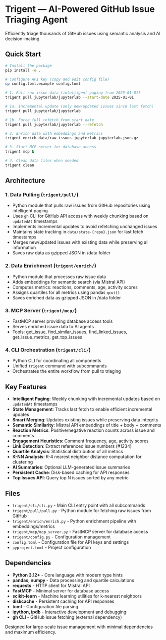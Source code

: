 # Trigent — AI-Powered GitHub Issue Triaging Agent

Efficiently triage thousands of GitHub issues using semantic analysis and AI decision-making.

## Quick Start

```bash
# Install the package
pip install -e .

# Configure API key (copy and edit config file)
cp config.toml.example config.toml

# 1. Pull raw issue data (intelligent paging from 2025-01-01)
trigent pull jupyterlab/jupyterlab --start-date 2025-01-01

# 1a. Incremental update (only new/updated issues since last fetch)
trigent pull jupyterlab/jupyterlab

# 1b. Force full refetch from start date
trigent pull jupyterlab/jupyterlab --refetch

# 2. Enrich data with embeddings and metrics
trigent enrich data/raw-issues-jupyterlab-jupyterlab.json.gz

# 3. Start MCP server for database access
trigent mcp &

# 4. Clean data files when needed
trigent clean
```

## Architecture

### 1. Data Pulling (`trigent/pull/`)
- Python module that pulls raw issues from GitHub repositories using intelligent paging
- Uses `gh` CLI for GitHub API access with weekly chunking based on `updatedAt` timestamps
- Implements incremental updates to avoid refetching unchanged issues
- Maintains state tracking in `data/state-{repo}.json` for last fetch timestamps
- Merges new/updated issues with existing data while preserving all information
- Saves raw data as gzipped JSON in /data folder

### 2. Data Enrichment (`trigent/enrich/`)
- Python module that processes raw issue data
- Adds embeddings for semantic search (via Mistral API)
- Computes metrics: reactions, comments, age, activity scores
- Assigns quartiles for all metrics using pandas `qcut()`
- Saves enriched data as gzipped JSON in /data folder

### 3. MCP Server (`trigent/mcp/`)
- FastMCP server providing database access tools
- Serves enriched issue data to AI agents
- Tools: get_issue, find_similar_issues, find_linked_issues, get_issue_metrics, get_top_issues

### 4. CLI Orchestration (`trigent/cli/`)
- Python CLI for coordinating all components
- Unified `trigent` command with subcommands
- Orchestrates the entire workflow from pull to triaging

## Key Features

- **Intelligent Paging**: Weekly chunking with incremental updates based on `updatedAt` timestamps
- **State Management**: Tracks last fetch to enable efficient incremental updates
- **Smart Merging**: Updates existing issues while preserving data integrity
- **Semantic Similarity**: Mistral API embeddings of title + body + comments
- **Reaction Metrics**: Positive/negative reaction counts across issue and comments
- **Engagement Heuristics**: Comment frequency, age, activity scores
- **Link Detection**: Extract referenced issue numbers (#1234)
- **Quartile Analysis**: Statistical distribution of all metrics
- **K-NN Analysis**: K-4 nearest neighbor distance computation for clustering
- **AI Summaries**: Optional LLM-generated issue summaries
- **Persistent Cache**: Disk-based caching for API responses
- **Top Issues API**: Query top N issues sorted by any metric

## Files

- `trigent/cli/cli.py` - Main CLI entry point with all subcommands
- `trigent/pull/pull.py` - Python module for fetching raw issues from GitHub
- `trigent/enrich/enrich.py` - Python enrichment pipeline with embeddings/metrics
- `trigent/mcp/mcp_server.py` - FastMCP server for database access
- `trigent/config.py` - Configuration management
- `config.toml` - Configuration file for API keys and settings
- `pyproject.toml` - Project configuration

## Dependencies

- **Python 3.12+** - Core language with modern type hints
- **pandas, numpy** - Data processing and quartile calculations
- **requests** - HTTP client for Mistral API
- **FastMCP** - Minimal server for database access
- **scikit-learn** - Machine learning utilities for k-nearest neighbors
- **diskcache** - Persistent caching for API responses
- **toml** - Configuration file parsing
- **ipython, ipdb** - Interactive development and debugging
- **gh CLI** - GitHub issue fetching (external dependency)

Designed for large-scale issue management with minimal dependencies and maximum efficiency.
